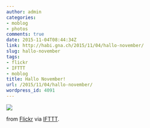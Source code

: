 ```yaml
---
author: admin
categories:
- moblog
- photos
comments: true
date: 2015-11-04T08:44:34Z
link: http://habi.gna.ch/2015/11/04/hallo-november/
slug: hallo-november
tags:
- flickr
- IFTTT
- moblog
title: Hallo November!
url: /2015/11/04/hallo-november/
wordpress_id: 4091
---
```


![](http://ift.tt/1krDEWo)  

  

from [Flickr](http://flic.kr/p/AE7Xu1) via [IFTTT](http://ift.tt/1c4nCfM).
